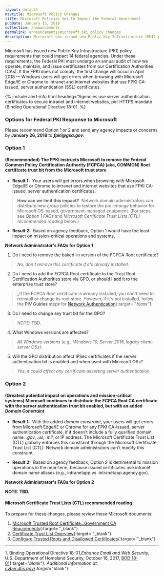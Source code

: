 ```yaml
---
layout: default
navtitle: Microsoft Policy Changes
title: Microsoft Policies Set To Impact the Federal Government
pubDate: January 15, 2018
collection: announcements
permalink: announcements/microsoft_pki_policy_changes
description: Microsoft has issued new Public Key Infrastructure (PKI) policy requirements that could impact 14 federal agencies. Under these requirements, the Federal PKI must undergo an annual audit of how we operate, maintain, and issue certificates from our Certification Authorities (CAs). If the FPKI does not comply, the first change will occur in April 2018. Windows users will get errors when browsing with Microsoft Edge/IE or Chrome to intranet and internet websites that use FPKI CA-issued, server authentication certificates (SSL) certificates.
---
```


Microsoft has issued new Public Key Infrastructure (PKI) policy requirements that could impact 14 federal agencies. Under these requirements, the Federal PKI must undergo an annual audit of how we operate, maintain, and issue certificates from our Certification Authorities (CAs). If the FPKI does not comply, the first change will occur in April 2018&nbsp;&mdash;&nbsp;Windows users will get errors when browsing with Microsoft Edge/IE or Chrome to intranet and internet websites that use FPKI CA-issued, server authentication (SSL) certificates.<!--Changed to same referencing ("server authentication certificates") as used in Google announcement for consistency.-->

{% include alert-info.html heading="Agencies use server authentication certificates to secure intranet and internet websites, per HTTPS mandate (Binding Operational Directive 18-01. %} 

### Options for Federal PKI Response to Microsoft

Please recommend Option 1 or 2 and send any agency impacts or concerns by **January 26, 2018** to **_fpki@gsa.gov_**. 

### Option 1
#### (Recommended)&nbsp;The FPKI instructs Microsoft to remove the Federal Common Policy Certification Authority (FCPCA) (aka, COMMON) Root certificate trust bit from the Microsoft trust store
<!--The FPKI Guides' CAs page says "FCPCA" for Root CA and says "COMMON" is used in documents.--which is most correct?-->
* **Result 1:**&nbsp;&nbsp;Your users will get errors when browsing with Microsoft Edge/IE or Chrome to intranet and internet websites that use FPKI CA-issued, server authentication certificates.

> **How can we limit this impact?**&nbsp;&nbsp;Network domain administrators can distribute new group policies to restore the _pre-change_ behavior for Microsoft OS-based, government-managed equipment. (For steps, see _Option 1 FAQs_ and _Microsoft Certificate Trust Lists [CTL] recommended reading_ below.)

* **Result 2:**&nbsp;&nbsp;Based on agency feedback, Option 1 would have the least impact on mission-critical operations and systems. 

**Network Administrator's FAQs for Option 1**

1. Do I need to remove the baked-in version of the FCPCA Root certificate?
> _No, don't remove this certificate if it's already installed._
2. Do I need to add the FCPCA Root certificate to the Trust Root Certification Authorities store via GPO, or should I add it to the enterprise trust store?
> _If the FCPCA Root certificate is already installed, you don't need to reinstall or change its root store. However, if it's not installed, follow the **PIV Guides** steps for [Network Authentication](https://piv.idmanagement.gov/networkconfig/){:target= "_blank"}._
3. Do I need to change any trust bit for the GPO?
> NOTE: TBD.
4. What Windows versions are affected?
> _All Windows versions (e.g., Windows 10, Server 2016, legacy client-server OSs)._
5. Will the GPO distribution affect IPSec certificates if the server authentication bit is enabled and when used with Microsoft OSs?
> _Yes, it could affect any certificate asserting server authentication._

### Option 2
#### (Greatest potential impact on operations and mission-critical systems)&nbsp;Microsoft continues to distribute the FCPCA Root CA certificate with the server authentication trust bit enabled, but with an added _Domain Constraint_

* **Result 1:**&nbsp;&nbsp;With the added _domain constraint_, your users will get errors from Microsoft Edge/IE or Chrome for any FPKI CA-issued, server authentication certificate, if it doesn't include a fully qualified domain name: _.gov_, _.us_, _.mil_, or IP address. The Microsoft Certificate Trust List (CTL) globally enforces this constraint through the Microsoft Certificate Trust List (CTL). Network domain administrators can't modify this constraint. 

* **Result 2:**&nbsp;&nbsp;Based on agency feedback, Option 2 is detrimental to mission operations in the near-term, because issued certificates use intranet domain name aliases (e.g., intranetapp vs. intranetapp.agency.gov).

**Network Administrator's FAQs for Option 2**

**NOTE: TBD.**

#### Microsoft Certificate Trust Lists (CTL) recommended reading

To prepare for these changes, please review these Microsoft documents:

1. [Microsoft Trusted Root Certificate...Government CA Requirements](https://social.technet.microsoft.com/wiki/contents/articles/31635.microsoft-trusted-root-certificate-program-audit-requirements.aspx#Government_CA_Requirements){:target= "_blank"}
2. [Certificate Trust List Overview](https://msdn.microsoft.com/en-us/library/windows/desktop/aa376545(v=vs.85).aspx){:target= "_blank"}
2. [Configure Trusted Roots and Disallowed Certificates](https://technet.microsoft.com/en-us/library/dn265983.aspx){:target= "_blank"}

-------
<a name="1">1</a>. Binding Operational Directive 18-01,_Enhance Email and Web Security_, U.S. Department of Homeland Security, October 16, 2017, [BOD 18-01](https://cyber.dhs.gov/assets/report/bod-18-01.pdf){:target=_"blank"}. Additional information at: [cyber.dhs.gov](https://cyber.dhs.gov/){:target=_"blank"}
